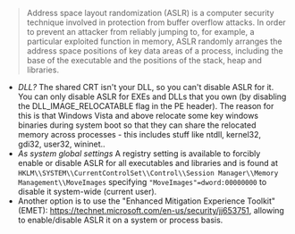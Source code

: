 <blockquote>Address space layout randomization (ASLR) is a computer security technique involved in protection from buffer overflow attacks. In order to prevent an attacker from reliably jumping to, for example, a particular exploited function in memory, ASLR randomly arranges the address space positions of key data areas of a process, including the base of the executable and the positions of the stack, heap and libraries.</blockquote>

<ul>
<li>
<em>DLL?</em>
The shared CRT isn't your DLL, so you can't disable ASLR for it. You can only disable ASLR for EXEs and DLLs that you own (by disabling the DLL_IMAGE_RELOCATABLE flag in the PE header). 
The reason for this is that Windows Vista and above relocate some key windows binaries during system boot so that they can share the relocated memory across processes - this includes stuff like ntdll, kernel32, gdi32, user32, wininet..
</li>
<li>
<em>As system global settings</em>
A registry setting is available to forcibly enable or disable ASLR for all executables and libraries and is found at <code>HKLM\\SYSTEM\\CurrentControlSet\\Control\\Session Manager\\Memory Management\\MoveImages</code>
specifying <code>"MoveImages"=dword:00000000</code> to disable it system-wide (current user).
</li>
<li>
Another option is to use the "Enhanced Mitigation Experience Toolkit" (EMET): <a href="https://technet.microsoft.com/en-us/security/jj653751" target="_blank">https://technet.microsoft.com/en-us/security/jj653751</a>, allowing to enable/disable ASLR it on a system or process basis.
</li>
</ul>